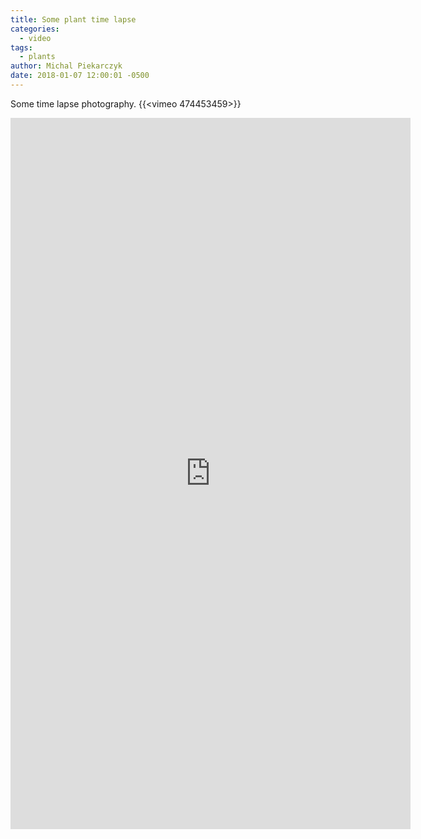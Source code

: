 ```yaml
---
title: Some plant time lapse
categories:
  - video
tags: 
  - plants
author: Michal Piekarczyk
date: 2018-01-07 12:00:01 -0500
---
```


Some time lapse photography.
{{<vimeo 474453459>}}

<iframe src="https://player.vimeo.com/video/474453459" width="640" height="1138" frameborder="0" allow="autoplay; fullscreen" allowfullscreen></iframe>
